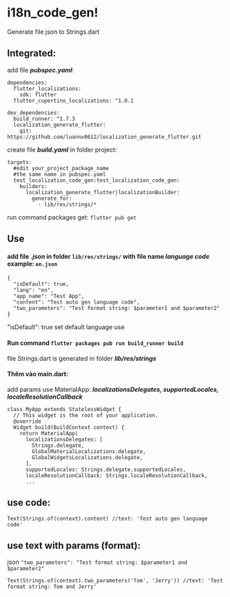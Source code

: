 # i18n_code_gen!

Generate file json to Strings.dart

## Integrated:
add file ***pubspec.yaml***:
```
dependencies:  
  flutter_localizations:  
    sdk: flutter  
  flutter_cupertino_localizations: ^1.0.1
```
```
dev_dependencies:  
  build_runner: ^1.7.3  
  localization_generate_flutter:
    git: https://github.com/luannv0612/localization_generate_flutter.git
```
create file ***build.yaml*** in folder project:
```
targets:  
  #edit your_project_package_name 
  #the same name in pubspec.yaml  
  test_localization_code_gen:test_localization_code_gen:  
    builders:  
      localization_generate_flutter|localizationBuilder:  
        generate_for:  
          - lib/res/strings/*
```
run command packages get:  ```flutter pub get```

## Use
#### add file ***.json*** in folder ```lib/res/strings/``` with file name ***language code*** example: ```en.json```
```
{  
  "isDefault": true,
  "lang": "en",  
  "app_name": "Test App",  
  "content": "Test auto gen language code",
  "two_parameters": "Test format string: $parameter1 and $parameter2"
}
```
"isDefault": true set default language use

#### Run command  ```flutter packages pub run build_runner build```
file Strings.dart is generated in folder ***lib/res/strings***
#### Thêm vào main.dart:
add params use MaterialApp: ***localizationsDelegates, supportedLocales, localeResolutionCallback***
```
class MyApp extends StatelessWidget {  
  // This widget is the root of your application.  
  @override  
  Widget build(BuildContext context) {  
    return MaterialApp(  
      localizationsDelegates: [  
        Strings.delegate,  
        GlobalMaterialLocalizations.delegate,  
        GlobalWidgetsLocalizations.delegate,  
      ],  
      supportedLocales: Strings.delegate.supportedLocales,  
      localeResolutionCallback: Strings.localeResolutionCallback,  
      ...
```
## use code:
```
Text(Strings.of(context).content) //text: 'Test auto gen language code'
```

## use text with params (format):
json ```"two_parameters": "Test format string: $parameter1 and $parameter2"```
```
Text(Strings.of(context).two_parameters('Tom', 'Jerry')) //text: 'Test format string: Tom and Jerry'
```